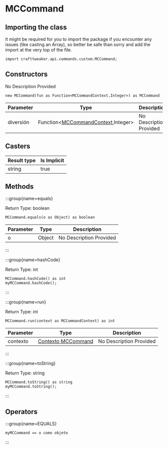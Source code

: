 # MCCommand

## Importing the class

It might be required for you to import the package if you encounter any issues (like casting an Array), so better be safe than sorry and add the import at the very top of the file.
```zenscript
import crafttweaker.api.commands.custom.MCCommand;
```


## Constructors

No Description Provided
```zenscript
new MCCommand(fun as Function<MCCommandContext,Integer>) as MCCommand
```

| Parameter | Type                                                                                                  | Description             |
| --------- | ----------------------------------------------------------------------------------------------------- | ----------------------- |
| diversión | Function&lt;[MCCommandContext](/vanilla/api/commands/custom/MCCommandContext),Integer&gt; | No Description Provided |



## Casters

| Result type | Is Implicit |
| ----------- | ----------- |
| string      | true        |

## Methods

:::group{name=equals}

Return Type: boolean

```zenscript
MCCommand.equals(o as Object) as boolean
```

| Parameter | Type   | Description             |
| --------- | ------ | ----------------------- |
| o         | Object | No Description Provided |


:::

:::group{name=hashCode}

Return Type: int

```zenscript
MCCommand.hashCode() as int
myMCCommand.hashCode();
```

:::

:::group{name=run}

Return Type: int

```zenscript
MCCommand.run(context as MCCommandContext) as int
```

| Parameter | Type                                                                | Description             |
| --------- | ------------------------------------------------------------------- | ----------------------- |
| contexto  | [Contexto MCCommand](/vanilla/api/commands/custom/MCCommandContext) | No Description Provided |


:::

:::group{name=toString}

Return Type: string

```zenscript
MCCommand.toString() as string
myMCCommand.toString();
```

:::


## Operators

:::group{name=EQUALS}

```zenscript
myMCCommand == o como objeto
```

:::


